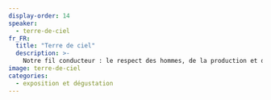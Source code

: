 ```yaml
---
display-order: 14
speaker:
  - terre-de-ciel
fr_FR:
  title: "Terre de ciel"
  description: >-
    Notre fil conducteur : le respect des hommes, de la production et des terroirs. Être au plus près et au plus vrai des thés que nous proposons : cette idée est le fruit d'une histoire et d'une expérience vécues au fil des années. Le contact direct et continu avec les producteurs locaux, la connaissance approfondie du mode d'élaboration et des terroirs, la participation à la fabrication de nos thés sont les bases de notre travail. C’est ce que nous partagerons pendant ces journées, cheminant à la découverte de nos thés, de nos images, de notre histoire.
image: terre-de-ciel
categories:
  - exposition et dégustation
---
```

